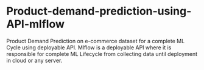 # Product-demand-prediction-using-API-mlflow
Product Demand Prediction on e-commerce dataset for a complete ML Cycle using deployable API. Mlflow is a deployable API where it is responsible for complete ML Lifecycle from collecting data until deployment in cloud or any server.
